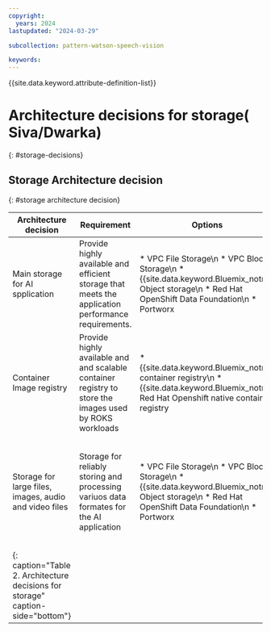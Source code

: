 ```yaml
---
copyright:
  years: 2024
lastupdated: "2024-03-29"

subcollection: pattern-watson-speech-vision

keywords:
---
```

{{site.data.keyword.attribute-definition-list}}

# Architecture decisions for storage( Siva/Dwarka)

{: #storage-decisions}

## Storage Architecture decision

{: #storage architecture decision}

| Architecture decision                                                           | Requirement                                                                                         | Options                                                                                                                  | Decision                 | Rationale                                                                                                                                                                                                                                                                                                                  |
| ------------------------------------------------------------------------------- | --------------------------------------------------------------------------------------------------- | ------------------------------------------------------------------------------------------------------------------------ | ------------------------ | -------------------------------------------------------------------------------------------------------------------------------------------------------------------------------------------------------------------------------------------------------------------------------------------------------------------------- |
| Main storage for AI spplication                                                 | Provide highly available and efficient storage that meets the application performance requirements. | * VPC File Storage\n * VPC Block Storage\n * {{site.data.keyword.Bluemix_notm}} Object storage\n * Red Hat OpenShift Data Foundation\n * Portworx | VPC Block Storage        | VPC Block Storage provides high throughput, low-latency access to ensure real-time processing and minimize delays. This is easy to integrate with AI and machine learning (ML) frameworks.                                                                                                                                 |
| Container Image registry                                                | Provide highly available and and scalable container registry to store the images used by ROKS workloads | * {{site.data.keyword.Bluemix_notm}} container registry\n * {{site.data.keyword.Bluemix_notm}} Red Hat Openshift native container registry| {{site.data.keyword.Bluemix_notm}} container registry        | Highly available and scalable managed private container registry with advanced security and image vulnerability advisor                                                                                                                          |
| Storage for large files, images, audio and video files                          | Storage for reliably storing and processing variuos data formates for the AI application            | * VPC File Storage\n * VPC Block Storage\n * {{site.data.keyword.Bluemix_notm}} Object storage\n * Red Hat OpenShift Data Foundation\n * Portworx | {{site.data.keyword.Bluemix_notm}} Object Storage | {{site.data.keyword.Bluemix_notm}} Object storage is a scalable, cost effective, secure and easy to integrate. This is flexible to storage the any size, volume or formate of data as objects. {{site.data.keyword.Bluemix_notm}} Object storage can store large files, such as videos, images, and audio recordings, for processing, content delivery or archival purposes. |
| {: caption="Table 2. Architecture decisions for storage" caption-side="bottom"} |                                                                                                     |                                                                                                                          |                          |                                                                                                                                                                                                                                                                                                                            |

